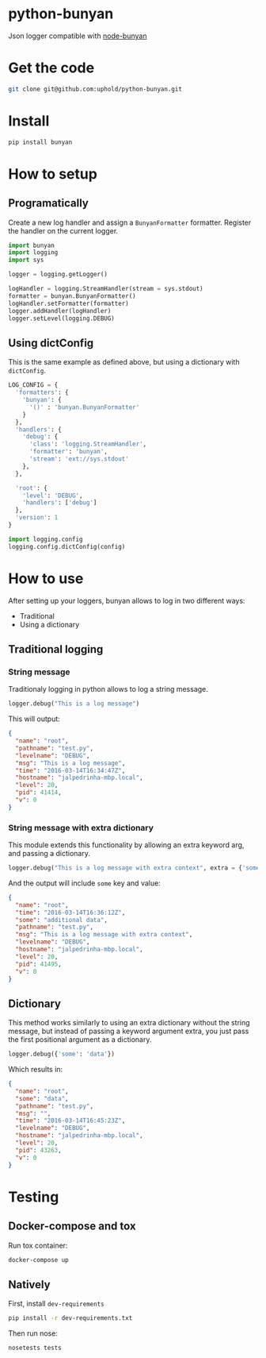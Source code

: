 # python-bunyan
Json logger compatible with [node-bunyan](https://github.com/trentm/node-bunyan)

# Get the code

```sh
git clone git@github.com:uphold/python-bunyan.git
```

# Install

```sh
pip install bunyan
```

# How to setup
## Programatically
Create a new log handler and assign a `BunyanFormatter` formatter. Register the handler on the current logger.

```py
import bunyan
import logging
import sys

logger = logging.getLogger()

logHandler = logging.StreamHandler(stream = sys.stdout)
formatter = bunyan.BunyanFormatter()
logHandler.setFormatter(formatter)
logger.addHandler(logHandler)
logger.setLevel(logging.DEBUG)
```

## Using dictConfig
This is the same example as defined above, but using a dictionary with `dictConfig`.

```py
LOG_CONFIG = {
  'formatters': {
    'bunyan': {
      '()' : 'bunyan.BunyanFormatter'
    }
  },
  'handlers': {
    'debug': {
      'class': 'logging.StreamHandler',
      'formatter': 'bunyan',
      'stream': 'ext://sys.stdout'
    },
  },

  'root': {
    'level': 'DEBUG',
    'handlers': ['debug']
  },
  'version': 1
}

import logging.config
logging.config.dictConfig(config)
```

# How to use
After setting up your loggers, bunyan allows to log in two different ways:
- Traditional
- Using a dictionary

## Traditional logging
### String message
Traditionaly logging in python allows to log a string message.

```py
logger.debug("This is a log message")
```

This will output:

```json
{
  "name": "root",
  "pathname": "test.py",
  "levelname": "DEBUG",
  "msg": "This is a log message",
  "time": "2016-03-14T16:34:47Z",
  "hostname": "jalpedrinha-mbp.local",
  "level": 20,
  "pid": 41414,
  "v": 0
}
```

### String message with extra dictionary
This module extends this functionality by allowing an extra keyword arg, and passing a dictionary.

```py
logger.debug("This is a log message with extra context", extra = {'some': 'additional data'})
```

And the output will include `some` key and value:

```json
{
  "name": "root",
  "time": "2016-03-14T16:36:12Z",
  "some": "additional data",
  "pathname": "test.py",
  "msg": "This is a log message with extra context",
  "levelname": "DEBUG",
  "hostname": "jalpedrinha-mbp.local",
  "level": 20,
  "pid": 41495,
  "v": 0
}
```

## Dictionary
This method works similarly to using an extra dictionary without the string message, but instead of passing a keyword argument extra, you just pass the first positional argument as a dictionary.

```py
logger.debug({'some': 'data'})
```

Which results in:

```json
{
  "name": "root",
  "some": "data",
  "pathname": "test.py",
  "msg": "",
  "time": "2016-03-14T16:45:23Z",
  "levelname": "DEBUG",
  "hostname": "jalpedrinha-mbp.local",
  "level": 20,
  "pid": 43263,
  "v": 0
}
```

# Testing
## Docker-compose and tox
Run tox container:

```sh
docker-compose up
```

## Natively
First, install `dev-requirements`

```sh
pip install -r dev-requirements.txt
```

Then run nose:

```
nosetests tests
```
